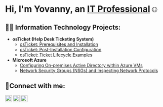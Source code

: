 <h1>Hi, I'm Yovanny, an <a href="https://linkedin.com/in/Josh">IT Professional</a>☺</h1>

<h2>👨‍💻 Information Technology Projects:</h2>

- <b>osTicket (Help Desk Ticketing System)</b>
  - [osTicket: Prerequisites and Installation](https://github.com/ydilone0912/osticket-prereqs)
  - [osTicket: Post-Installation Configuration](https://github.com/ydilone0912/post-install-config)
  - [osTicket: Ticket Lifecycle Examples](https://github.com/ydilone0912/ticket-lifecycle)
- <b>Microsoft Azure</b>
  - [Configuring On-premises Active Directory within Azure VMs](https://github.com/ydilone0912/configure-ad)
  - [Network Security Groups (NSGs) and Inspecting Network Protocols](https://github.com/ydilone0912/azure-network-protocols)

<h2>🤳Connect with me:</h2>

[<img align="left" alt="Josh | Twitter" width="22px" src="https://cdn.jsdelivr.net/npm/simple-icons@v3/icons/twitter.svg" />](https://twitter.com/ydilone0912)
[<img align="left" alt="Josh | Instagram" width="22px" src="https://cdn.jsdelivr.net/npm/simple-icons@v3/icons/instagram.svg" />](https://www.instagram.com/gio0912/)
[<img align="left" alt="Josh | LinkedIn" width="22px" src="https://cdn.jsdelivr.net/npm/simple-icons@v3/icons/linkedin.svg" />](in/yovanny-dilone-3242a8247)

[twitter]: (https://twitter.com/ydilone0912)
[instagram]:(https://www.instagram.com/gio0912/)
[linkedin]: (in/yovanny-dilone-3242a8247)
